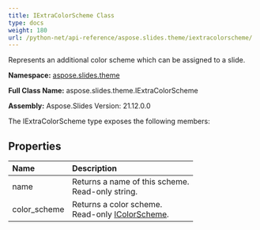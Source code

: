 ```yaml
---
title: IExtraColorScheme Class
type: docs
weight: 180
url: /python-net/api-reference/aspose.slides.theme/iextracolorscheme/
---
```


Represents an additional color scheme which can be assigned to a slide.

**Namespace:** [aspose.slides.theme](/slides/python-net/api-reference/aspose.slides.theme/)

**Full Class Name:** aspose.slides.theme.IExtraColorScheme

**Assembly:**  Aspose.Slides Version: 21.12.0.0

The IExtraColorScheme type exposes the following members:
## **Properties**
|**Name**|**Description**|
| :- | :- |
|name|Returns a name of this scheme.<br/>            Read-only string.|
|color_scheme|Returns a color scheme.<br/>            Read-only [IColorScheme](/slides/python-net/api-reference/aspose.slides.theme/icolorscheme/).|
